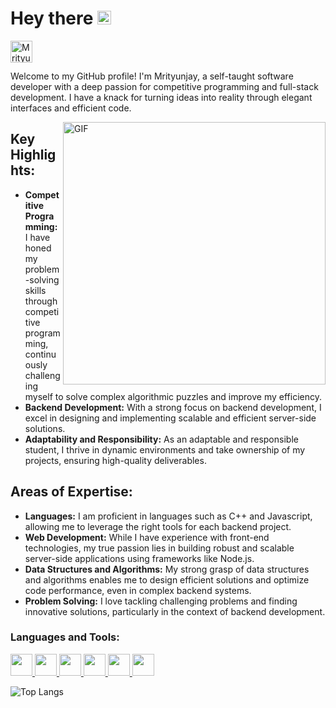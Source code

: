 # Hey there <img src="https://media.giphy.com/media/hvRJCLFzcasrR4ia7z/giphy.gif" width="22px">

<a href="https://www.linkedin.com/in/mrityunjaynpandey/">
  <img align="left" alt="Mrityunjay's LinkedIN" width="35" src="https://user-images.githubusercontent.com/63851158/214014425-6161b57b-39a6-4711-859f-f90f7d439842.png" />
</a>

<br />
<br />

Welcome to my GitHub profile! I'm Mrityunjay, a self-taught software developer with a deep passion for competitive programming and full-stack development. I have a knack for turning ideas into reality through elegant interfaces and efficient code.

<img align="right" alt="GIF" src="https://tenor.com/view/cat-laptop-gif-9670622" width="420" hight="420"/>

  <h2>Key Highlights:</h2>
  <ul>
    <li><strong>Competitive Programming:</strong> I have honed my problem-solving skills through competitive programming, continuously challenging myself to solve complex algorithmic puzzles and improve my efficiency.</li>
    <li><strong>Backend Development:</strong> With a strong focus on backend development, I excel in designing and implementing scalable and efficient server-side solutions.</li>
    <li><strong>Adaptability and Responsibility:</strong> As an adaptable and responsible student, I thrive in dynamic environments and take ownership of my projects, ensuring high-quality deliverables.</li>
  </ul>

  <h2>Areas of Expertise:</h2>
  <ul>
    <li><strong>Languages:</strong> I am proficient in languages such as C++ and Javascript, allowing me to leverage the right tools for each backend project.</li>
    <li><strong>Web Development:</strong> While I have experience with front-end technologies, my true passion lies in building robust and scalable server-side applications using frameworks like Node.js.</li>
    <li><strong>Data Structures and Algorithms:</strong> My strong grasp of data structures and algorithms enables me to design efficient solutions and optimize code performance, even in complex backend systems.</li>
    <li><strong>Problem Solving:</strong> I love tackling challenging problems and finding innovative solutions, particularly in the context of backend development.</li>
  </ul>

  
### Languages and Tools:
<div style="display: inline">
<a href="https://graphql.org/">
  <img height="35" src="https://img.icons8.com/?size=512&id=zdI5E8moxhs-&format=png">
</a>  
<a href="https://www.typescriptlang.org/">
  <img height="35" src="https://img.icons8.com/?size=1x&id=uJM6fQYqDaZK&format=png">
</a>  
<a href="https://www.mongodb.com/">  
  <img height="35" src="https://img.icons8.com/?size=512&id=nn5BRPhPpKAT&format=png">
</a>    
<a href="https://codeforces.com/submissions/_joKer_0">
  <img height="35" src="https://img.icons8.com/?size=512&id=TpULddJc4gTh&format=png">
</a>  
<a href="https://nodejs.org/en/about">
  <img height="35" src="https://img.icons8.com/?size=512&id=54087&format=png">
</a>  
<a href="https://react.dev/">
  <img height="35" src="https://img.icons8.com/?size=512&id=asWSSTBrDlTW&format=png">
</a>  
</div>
<br>

![Top Langs](https://github-readme-stats.vercel.app/api/top-langs/?username=MrityunjayNPandey&layout=compact&theme=gotham)

